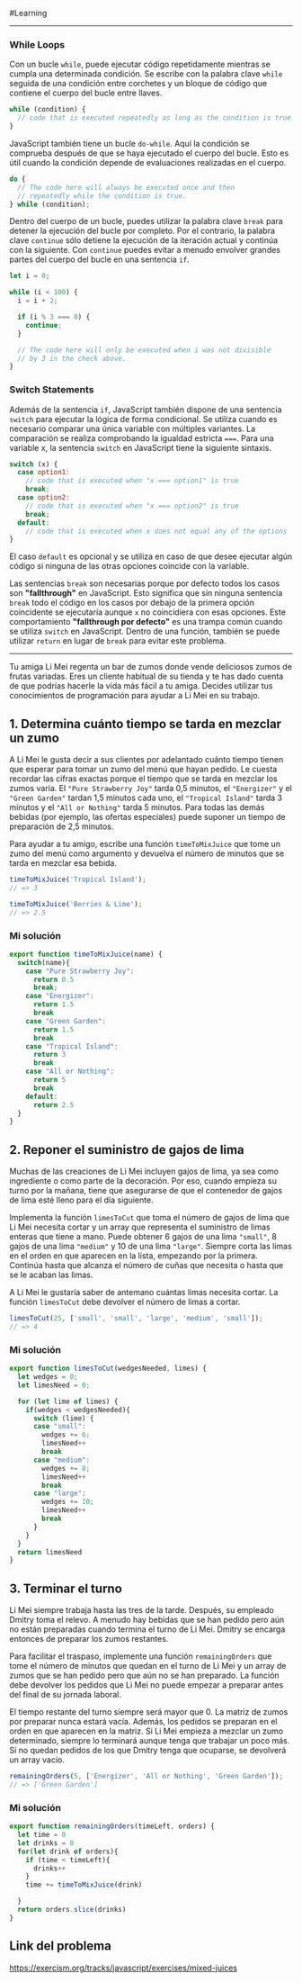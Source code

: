 #Learning 
____
### While Loops

Con un bucle `while`, puede ejecutar código repetidamente mientras se cumpla una determinada condición. Se escribe con la palabra clave `while` seguida de una condición entre corchetes y un bloque de código que contiene el cuerpo del bucle entre llaves.

```js
while (condition) {
  // code that is executed repeatedly as long as the condition is true
}
```

JavaScript también tiene un bucle `do-while`. Aquí la condición se comprueba después de que se haya ejecutado el cuerpo del bucle. Esto es útil cuando la condición depende de evaluaciones realizadas en el cuerpo.

```js
do {
  // The code here will always be executed once and then
  // repeatedly while the condition is true.
} while (condition);
```

Dentro del cuerpo de un bucle, puedes utilizar la palabra clave `break` para detener la ejecución del bucle por completo. Por el contrario, la palabra clave `continue` sólo detiene la ejecución de la iteración actual y continúa con la siguiente. Con `continue` puedes evitar a menudo envolver grandes partes del cuerpo del bucle en una sentencia `if`.

```js
let i = 0;

while (i < 100) {
  i = i + 2;

  if (i % 3 === 0) {
    continue;
  }

  // The code here will only be executed when i was not divisible
  // by 3 in the check above.
}
```
### Switch Statements

Además de la sentencia `if`, JavaScript también dispone de una sentencia `switch` para ejecutar la lógica de forma condicional. Se utiliza cuando es necesario comparar una única variable con múltiples variantes. La comparación se realiza comprobando la igualdad estricta ` === `. Para una variable x, la sentencia `switch` en JavaScript tiene la siguiente sintaxis.

```js
switch (x) {
  case option1:
    // code that is executed when "x === option1" is true
    break;
  case option2:
    // code that is executed when "x === option2" is true
    break;
  default:
    // code that is executed when x does not equal any of the options
}
```

El caso `default` es opcional y se utiliza en caso de que desee ejecutar algún código si ninguna de las otras opciones coincide con la variable.  
  
Las sentencias `break` son necesarias porque por defecto todos los casos son **"fallthrough"** en JavaScript. Esto significa que sin ninguna sentencia `break` todo el código en los casos por debajo de la primera opción coincidente se ejecutaría aunque `x` no coincidiera con esas opciones. Este comportamiento **"fallthrough por defecto"** es una trampa común cuando se utiliza `switch` en JavaScript. Dentro de una función, también se puede utilizar `return` en lugar de `break` para evitar este problema.
___
Tu amiga Li Mei regenta un bar de zumos donde vende deliciosos zumos de frutas variadas. Eres un cliente habitual de su tienda y te has dado cuenta de que podrías hacerle la vida más fácil a tu amiga. Decides utilizar tus conocimientos de programación para ayudar a Li Mei en su trabajo.
## 1. Determina cuánto tiempo se tarda en mezclar un zumo

A Li Mei le gusta decir a sus clientes por adelantado cuánto tiempo tienen que esperar para tomar un zumo del menú que hayan pedido. Le cuesta recordar las cifras exactas porque el tiempo que se tarda en mezclar los zumos varía. El `"Pure Strawberry Joy"` tarda 0,5 minutos, el `"Energizer"` y el `"Green Garden"` tardan 1,5 minutos cada uno, el `"Tropical Island"` tarda 3 minutos y el `"All or Nothing"` tarda 5 minutos. Para todas las demás bebidas (por ejemplo, las ofertas especiales) puede suponer un tiempo de preparación de 2,5 minutos.  
  
Para ayudar a tu amigo, escribe una función `timeToMixJuice` que tome un zumo del menú como argumento y devuelva el número de minutos que se tarda en mezclar esa bebida.

```js
timeToMixJuice('Tropical Island');
// => 3

timeToMixJuice('Berries & Lime');
// => 2.5
```
### Mi solución

```js
export function timeToMixJuice(name) {
  switch(name){
    case "Pure Strawberry Joy": 
      return 0.5
      break;
    case "Energizer":
      return 1.5
      break
    case "Green Garden":
      return 1.5
      break
    case "Tropical Island":
      return 3
      break
    case "All or Nothing":
      return 5
      break
    default:
      return 2.5
  }
}
```
## 2. Reponer el suministro de gajos de lima

Muchas de las creaciones de Li Mei incluyen gajos de lima, ya sea como ingrediente o como parte de la decoración. Por eso, cuando empieza su turno por la mañana, tiene que asegurarse de que el contenedor de gajos de lima esté lleno para el día siguiente.  
  
Implementa la función `limesToCut` que toma el número de gajos de lima que Li Mei necesita cortar y un array que representa el suministro de limas enteras que tiene a mano. Puede obtener 6 gajos de una lima `"small"`, 8 gajos de una lima `"medium"` y 10 de una lima `"large"`. Siempre corta las limas en el orden en que aparecen en la lista, empezando por la primera. Continúa hasta que alcanza el número de cuñas que necesita o hasta que se le acaban las limas.  
  
A Li Mei le gustaría saber de antemano cuántas limas necesita cortar. La función `limesToCut` debe devolver el número de limas a cortar.

```js
limesToCut(25, ['small', 'small', 'large', 'medium', 'small']);
// => 4
```
### Mi solución

```js
export function limesToCut(wedgesNeeded, limes) {
  let wedges = 0;
  let limesNeed = 0;

  for (let lime of limes) {
    if(wedges < wedgesNeeded){
      switch (lime) {
      case "small":
        wedges += 6;
        limesNeed++
        break
      case "medium":
        wedges += 8;
        limesNeed++
        break
      case "large":
        wedges += 10;
        limesNeed++
        break
      }
    }
  }
  return limesNeed
}
```
## 3. Terminar el turno

Li Mei siempre trabaja hasta las tres de la tarde. Después, su empleado Dmitry toma el relevo. A menudo hay bebidas que se han pedido pero aún no están preparadas cuando termina el turno de Li Mei. Dmitry se encarga entonces de preparar los zumos restantes.  
  
Para facilitar el traspaso, implemente una función `remainingOrders` que tome el número de minutos que quedan en el turno de Li Mei y un array de zumos que se han pedido pero que aún no se han preparado. La función debe devolver los pedidos que Li Mei no puede empezar a preparar antes del final de su jornada laboral.  
  
El tiempo restante del turno siempre será mayor que 0. La matriz de zumos por preparar nunca estará vacía. Además, los pedidos se preparan en el orden en que aparecen en la matriz. Si Li Mei empieza a mezclar un zumo determinado, siempre lo terminará aunque tenga que trabajar un poco más. Si no quedan pedidos de los que Dmitry tenga que ocuparse, se devolverá un array vacío.

```js
remainingOrders(5, ['Energizer', 'All or Nothing', 'Green Garden']);
// => ['Green Garden']
```
### Mi solución

```js
export function remainingOrders(timeLeft, orders) {
  let time = 0
  let drinks = 0
  for(let drink of orders){
    if (time < timeLeft){
      drinks++
    }
    time += timeToMixJuice(drink)

  }
  return orders.slice(drinks)
}
```
## Link del problema

https://exercism.org/tracks/javascript/exercises/mixed-juices